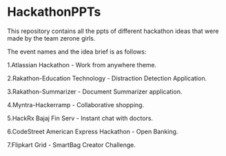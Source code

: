 # HackathonPPTs
This repository contains all the ppts of different hackathon ideas that were made by the team zerone girls.

The event names and the idea brief is as follows:

1.Atlassian Hackathon - Work from anywhere theme.

2.Rakathon-Education Technology - Distraction Detection Application.

3.Rakathon-Summarizer - Document Summarizer application.

4.Myntra-Hackerramp - Collaborative shopping.

5.HackRx Bajaj Fin Serv - Instant chat with doctors.

6.CodeStreet American Express Hackathon - Open Banking.

7.Flipkart Grid - SmartBag Creator Challenge.
